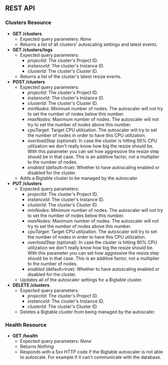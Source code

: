 ## REST API

### Clusters Resource

* **GET /clusters**
    * Expected query parameters: *None*
    * Returns a list of all clusters' autoscaling settings and latest events.
* **GET /clusters/logs**
    * Expected query parameters:
        * *projectId*: The cluster's Project ID.
        * *instanceId*: The cluster's Instance ID.
        * *clusterId*: The cluster's Cluster ID.
    * Returns a list of the cluster's latest resize events.
* **POST /clusters**
    * Expected query parameters:
        * *projectId*: The cluster's Project ID.
        * *instanceId*: The cluster's Instance ID.
        * *clusterId*: The cluster's Cluster ID.
        * *minNodes*: Minimum number of nodes. The autoscaler will not try to set the number of nodes below this number.
        * *maxNodes*: Maximum number of nodes. The autoscaler will not try to set the number of nodes above this number.
        * *cpuTarget*: Target CPU utilization. The autoscaler will try to set the number of nodes in order to have this CPU utilization.
        * *overloadStep* (optional): In case the cluster is hitting 90% CPU utilization we don't really know how big the resize should be. With this parameter you can set how aggressive the resize step should be in that case. This is an additive factor, not a multiplier to the number of nodes.
        * *enabled* (default=true): Whether to have autoscaling enabled or disabled for the cluster.
    * Adds a Bigtable cluster to be managed by the autoscaler.
* **PUT /clusters**
    * Expected query parameters:
        * *projectId*: The cluster's Project ID.
        * *instanceId*: The cluster's Instance ID.
        * *clusterId*: The cluster's Cluster ID.
        * *minNodes*: Minimum number of nodes. The autoscaler will not try to set the number of nodes below this number.
        * *maxNodes*: Maximum number of nodes. The autoscaler will not try to set the number of nodes above this number.
        * *cpuTarget*: Target CPU utilization. The autoscaler will try to set the number of nodes in order to have this CPU utilization.
        * *overloadStep* (optional): In case the cluster is hitting 90% CPU utilization we don't really know how big the resize should be. With this parameter you can set how aggressive the resize step should be in that case. This is an additive factor, not a multiplier to the number of nodes.
        * *enabled* (default=true): Whether to have autoscaling enabled or disabled for the cluster.
    * Updates all of the autoscaler settings for a Bigtable cluster.
* **DELETE /clusters**
    * Expected query parameters:
        * *projectId*: The cluster's Project ID.
        * *instanceId*: The cluster's Instance ID.
        * *clusterId*: The cluster's Cluster ID.
    * Deletes a Bigtable cluster from being managed by the autoscaler.

### Health Resource

* **GET /health**
    * Expected query parameters: *None*
    * Returns *Nothing*
    * Responds with a 5xx HTTP code if the Bigtable autoscaler is not able to autoscale. For example if it can't communicate with the database.
